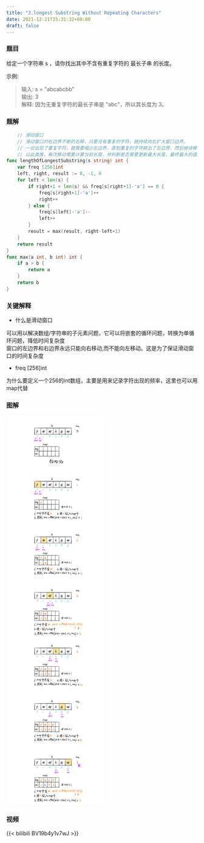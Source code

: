```yaml
---
title: "3.longest Substring Without Repeating Characters"
date: 2021-12-21T15:31:32+08:00
draft: false
---
```

### 题目
给定一个字符串 s ，请你找出其中不含有重复字符的 最长子串 的长度。

示例:  
>输入: s = "abcabcbb"  
输出: 3  
解释: 因为无重复字符的最长子串是 "abc"，所以其长度为 3。
### 题解
```go
	// 滑动窗口
    // 滑动窗口的右边界不断的右移，只要没有重复的字符，就持续向右扩大窗口边界。
    // 一旦出现了重复字符，就需要缩小左边界，直到重复的字符移出了左边界，然后继续移动滑动窗口的右边界。
    // 以此类推，每次移动需要计算当前长度，并判断是否需要更新最大长度，最终最大的值就是题目中的所求
func lengthOfLongestSubstring(s string) int {
	var freq [256]int
	left, right, result := 0, -1, 0
	for left < len(s) {
		if right+1 < len(s) && freq[s[right+1]-'a'] == 0 {
			freq[s[right+1]-'a']++
			right++
		} else {
			freq[s[left]-'a']--
			left++
		}
		result = max(result, right-left+1)
	}
	return result
}
func max(a int, b int) int {
	if a > b {
		return a
	}
	return b
}
```
### 关键解释
- 什么是滑动窗口 

可以用以解决数组/字符串的子元素问题，它可以将嵌套的循环问题，转换为单循环问题，降低时间复杂度  
窗口的左边界和右边界永远只能向右移动,而不能向左移动。这是为了保证滑动窗口的时间复杂度

- freq [256]int

为什么要定义一个256的int数组，主要是用来记录字符出现的频率，这里也可以用map代替
### 图解
![](https://raw.githubusercontent.com/cit965/blog-picture/master/3.longest.jpg)

### 视频
{{< bilibili BV19b4y1v7wJ >}}
